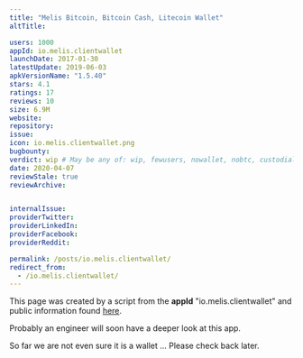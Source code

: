 ```yaml
---
title: "Melis Bitcoin, Bitcoin Cash, Litecoin Wallet"
altTitle: 

users: 1000
appId: io.melis.clientwallet
launchDate: 2017-01-30
latestUpdate: 2019-06-03
apkVersionName: "1.5.40"
stars: 4.1
ratings: 17
reviews: 10
size: 6.9M
website: 
repository: 
issue: 
icon: io.melis.clientwallet.png
bugbounty: 
verdict: wip # May be any of: wip, fewusers, nowallet, nobtc, custodial, nosource, nonverifiable, verifiable, bounty, defunct
date: 2020-04-07
reviewStale: true
reviewArchive:


internalIssue: 
providerTwitter: 
providerLinkedIn: 
providerFacebook: 
providerReddit: 

permalink: /posts/io.melis.clientwallet/
redirect_from:
  - /io.melis.clientwallet/
---
```



This page was created by a script from the **appId** "io.melis.clientwallet" and public
information found
[here](https://play.google.com/store/apps/details?id=io.melis.clientwallet).

Probably an engineer will soon have a deeper look at this app.

So far we are not even sure it is a wallet ... Please check back later.
